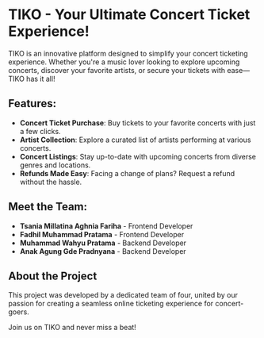 # TIKO - Your Ultimate Concert Ticket Experience!

TIKO is an innovative platform designed to simplify your concert ticketing experience. Whether you're a music lover looking to explore upcoming concerts, discover your favorite artists, or secure your tickets with ease—TIKO has it all!

## Features:
- **Concert Ticket Purchase**: Buy tickets to your favorite concerts with just a few clicks.
- **Artist Collection**: Explore a curated list of artists performing at various concerts.
- **Concert Listings**: Stay up-to-date with upcoming concerts from diverse genres and locations.
- **Refunds Made Easy**: Facing a change of plans? Request a refund without the hassle.

## Meet the Team:
- **Tsania Millatina Aghnia Fariha** - Frontend Developer
- **Fadhil Muhammad Pratama** - Frontend Developer
- **Muhammad Wahyu Pratama** - Backend Developer
- **Anak Agung Gde Pradnyana** - Backend Developer

## About the Project
This project was developed by a dedicated team of four, united by our passion for creating a seamless online ticketing experience for concert-goers.

Join us on TIKO and never miss a beat!
